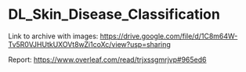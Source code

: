 # DL_Skin_Disease_Classification

Link to archive with images: https://drive.google.com/file/d/1C8m64W-Tv5R0VJHUtkUXOVt8wZi1coXc/view?usp=sharing

Report: https://www.overleaf.com/read/trjxssgmrjvp#965ed6
